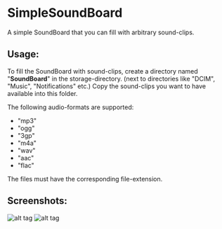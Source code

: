 # SimpleSoundBoard

A simple SoundBoard that you can fill with arbitrary sound-clips.

## Usage:

To fill the SoundBoard with sound-clips, create a directory named "**SoundBoard**" in the storage-directory.
(next to directories like "DCIM", "Music", "Notifications" etc.)
Copy the sound-clips you want to have available into this folder.

The following audio-formats are supported:
* "mp3"
* "ogg"
* "3gp"
* "m4a"
* "wav"
* "aac"
* "flac"

The files must have the corresponding file-extension.

## Screenshots:

![alt tag](https://github.com/Iridias/SimpleSoundBoard/screenshots/screenshot-1-small.png "Simple SoundBoard clips overview")
![alt tag](https://github.com/Iridias/SimpleSoundBoard/screenshots/screenshot-2-small.png "Simple SoundBoard playing a clip")
